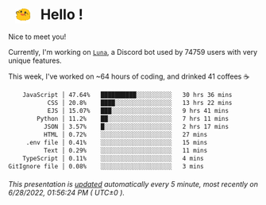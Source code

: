 <h1>   <img src="./spoinky.gif" style="vertical-align:middle;" width="30px">   Hello ! </h1>

Nice to meet you!

Currently, I'm working on <a href='https://github.com/Asgarrrr/Luna'>`Luna`</a>, a Discord bot used by 74759 users with very unique features.

This week, I've worked on ~64 hours of coding, and drinked 41 coffees ☕

```
    JavaScript │ 47.64%   ██████████░░░░░░░░░░   30 hrs 36 mins
           CSS │ 20.8%    ████░░░░░░░░░░░░░░░░   13 hrs 22 mins
           EJS │ 15.07%   ███░░░░░░░░░░░░░░░░░   9 hrs 41 mins
        Python │ 11.2%    ██░░░░░░░░░░░░░░░░░░   7 hrs 11 mins
          JSON │ 3.57%    █░░░░░░░░░░░░░░░░░░░   2 hrs 17 mins
          HTML │ 0.72%    ░░░░░░░░░░░░░░░░░░░░   27 mins
     .env file │ 0.41%    ░░░░░░░░░░░░░░░░░░░░   15 mins
          Text │ 0.29%    ░░░░░░░░░░░░░░░░░░░░   11 mins
    TypeScript │ 0.11%    ░░░░░░░░░░░░░░░░░░░░   4 mins
GitIgnore file │ 0.08%    ░░░░░░░░░░░░░░░░░░░░   3 mins
```

###### This presentation is [updated](https://github.com/Asgarrrr) automatically every 5 minute, most recently on 6/28/2022, 01:56:24 PM ( UTC±0 ).